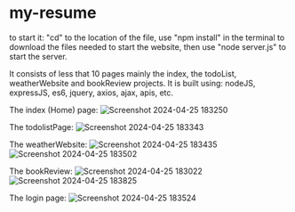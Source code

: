 # my-resume

to start it:
  "cd" to the location of the file,
  use "npm install" in the terminal to download the files needed to start the website,
  then use "node server.js" to start the server.
  
It consists of less that 10 pages mainly the index, the todoList, weatherWebsite and bookReview projects.
It is built using:
  nodeJS,
  expressJS,
  es6,
  jquery,
  axios,
  ajax,
  apis,
  etc.

The index (Home) page:
![Screenshot 2024-04-25 183250](https://github.com/devondevos/new-Resume-node.js-/assets/52822153/e8000a43-c94d-4af4-b3a2-2083720cddd2)

 

The todolistPage:
![Screenshot 2024-04-25 183343](https://github.com/devondevos/new-Resume-node.js-/assets/52822153/4a8433df-21c8-46e3-9e70-5d61665ac261)



The weatherWebsite:
![Screenshot 2024-04-25 183435](https://github.com/devondevos/new-Resume-node.js-/assets/52822153/afcbb157-cb80-4dfb-a5c5-73d3c25b881f)
![Screenshot 2024-04-25 183502](https://github.com/devondevos/new-Resume-node.js-/assets/52822153/08bab02c-22b1-4a93-98ba-4b284aff1f22)



The bookReview: 
![Screenshot 2024-04-25 183022](https://github.com/devondevos/new-Resume-node.js-/assets/52822153/0baefb8e-aac9-456e-b65f-fcae2b513ac0)
![Screenshot 2024-04-25 183825](https://github.com/devondevos/new-Resume-node.js-/assets/52822153/190baf5d-8be7-46df-addb-d260d04937dd)



The login page:
![Screenshot 2024-04-25 183524](https://github.com/devondevos/new-Resume-node.js-/assets/52822153/3113e87e-0856-443a-83e2-b1d165bdf7ac)



